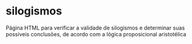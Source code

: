 # silogismos
Página HTML para verificar a validade de silogismos e determinar suas possíveis conclusões, de acordo com a lógica proposicional aristotélica
